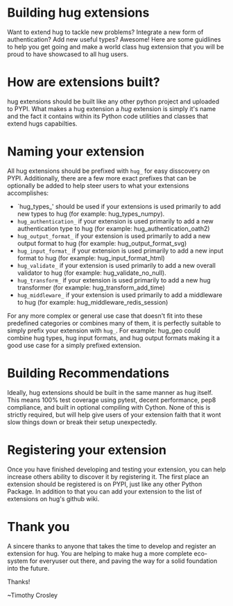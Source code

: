 Building hug extensions
=========
Want to extend hug to tackle new problems? Integrate a new form of authentication? Add new useful types?
Awesome! Here are some guidlines to help you get going and make a world class hug extension
that you will be proud to have showcased to all hug users.

How are extensions built?
=========
hug extensions should be built like any other python project and uploaded to PYPI. What makes a hug extension a *hug* extension is simply it's name and the fact it contains within its Python code utilities and classes that extend hugs capabilties.

Naming your extension
=========
All hug extensions should be prefixed with `hug_` for easy disscovery on PYPI. Additionally, there are a few more exact prefixes that can be optionally be added to help steer users to what your extensions accomplishes:

- `hug_types_' should be used if your extensions is used primarily to add new types to hug (for example: hug_types_numpy).
- `hug_authentication_` if your extension is used primarily to add a new authentication type to hug (for example: hug_authentication_oath2)
- `hug_output_format_` if your extension is used primarily to add a new output format to hug (for example: hug_output_format_svg)
- `hug_input_format_` if your extension is used primarily to add a new input format to hug (for example: hug_input_format_html)
- `hug_validate_` if your extension is used primarily to add a new overall validator to hug (for example: hug_validate_no_null).
- `hug_transform_` if your extension is used primarily to add a new hug transformer (for example: hug_transform_add_time)
- `hug_middleware_` if your extension is used primarily to add a middleware to hug (for example: hug_middleware_redis_session)

For any more complex or general use case that doesn't fit into these predefined categories or combines many of them, it
is perfectly suitable to simply prefix your extension with `hug_`. For example: hug_geo could combine hug types, hug input formats, and hug output formats making it a good use case for a simply prefixed extension.

Building Recommendations
=========
Ideally, hug extensions should be built in the same manner as hug itself. This means 100% test coverage using pytest, decent performance, pep8 compliance, and built in optional compiling with Cython. None of this is strictly required, but will help give users of your extension faith that it wont slow things down or break their setup unexpectedly.

Registering your extension
=========
Once you have finished developing and testing your extension, you can help increase others ability to discover it by registering it. The first place an extension should be registered is on PYPI, just like any other Python Package. In addition to that you can add your extension to the list of extensions on hug's github wiki.

Thank you
=========
A sincere thanks to anyone that takes the time to develop and register an extension for hug. You are helping to make hug a more complete eco-system for everyuser out there, and paving the way for a solid foundation into the future.

Thanks!

~Timothy Crosley
